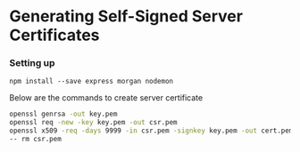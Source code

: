 # Generating Self-Signed Server Certificates

### Setting up
```
npm install --save express morgan nodemon
```

Below are the commands to create server certificate

```sh
openssl genrsa -out key.pem
openssl req -new -key key.pem -out csr.pem
openssl x509 -req -days 9999 -in csr.pem -signkey key.pem -out cert.pem
-- rm csr.pem
```
